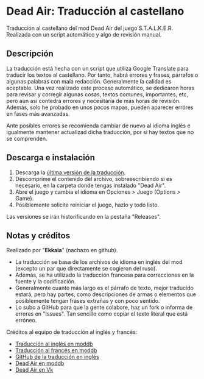 # Dead Air: Traducción al castellano
Traducción al castellano del mod Dead Air del juego S.T.A.L.K.E.R. Realizada con un script automático y algo de revisión manual.

## Descripción
La traducción está hecha con un script que utiliza Google Translate para traducir los textos al castellano. Por tanto, habrá errores y frases, párrafos o algunas palabras con mala redacción. Generalmente la calidad es aceptable. Una vez realizado este proceso automático, se dedicaron horas para revisar y corregir algunas cosas, textos comunes, importantes, etc, pero aun así contedrá errores y necesitaría de más horas de revisión. Además, solo he probado en unos pocos mapas, pueden aparecer erróres en fases más avanzadas.

Ante posibles errores se recomienda cambiar de nuevo al idioma inglés e igualmente mantener actualizad dicha traducción, por si hay textos que no se comprenden.

## Descarga e instalación
1. Descarga la [última versión de la traducción](https://github.com/nachazo/dead-air-traduccion-castellano/releases/latest).
1. Descomprime el contenido del archivo, sobreescribiendo si es necesario, en la carpeta donde tengas instalado "Dead Air".
1. Abre el juego y cambia el idioma en Opciones > Juego (Options > Game).
1. Posiblemente solicite reiniciar el juego, hazlo y todo listo.

Las versiones se irán historificando en la pestaña "Releases".

## Notas y créditos
Realizado por "**Ekkaia**" (nachazo en github).

* La traducción se basa de los archivos de idioma en inglés del mod (excepto un par que directamente se cogieron del ruso).
* Además, se ha utilizado la traducción francesa para correcciones en la fuente y la codificación.
* Generalmente cuanto más largo es el párrafo de texto, mejor traducido estará, pero hay partes, como descripciones de armas o elementos que posiblemente tengan frases extrañas y con poco sentido.
* Lo subo a GitHub para que la gente colabore, haz un fork o informa de errores en "Issues". Tan sencillo como copiar el texto literal que está erróneo.

Créditos al equipo de traducción al inglés y francés:
* [Traducción al inglés en moddb](https://www.moddb.com/mods/dead-air/downloads/dead-air-english-translation)
* [Traducción al francés en moddb](https://www.moddb.com/mods/dead-air/downloads/dead-air-french-translation-trad-franaise)
* [GitHub de la traducción en inglés](https://github.com/Appuruu/dead-air-english-translation)
* [Dead Air en moddb](https://www.moddb.com/mods/dead-air)
* [Dead Air en Vk](https://www.vk.com/callofmisery)
